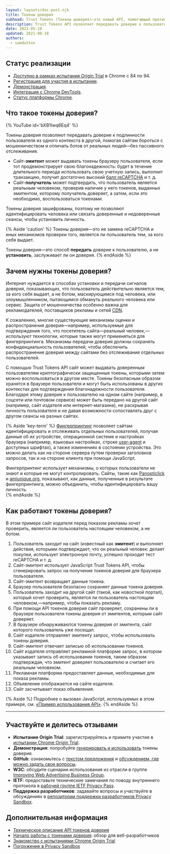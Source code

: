 ```yaml
---
layout: layouts/doc-post.njk
title: Токены доверия
subhead: Trust Tokens (Токены доверия)—это новый API, помогающий противодействовать мошенничеству и отличать ботов от реальных людей без использования пассивного отслеживания.
description: Trust Tokens API позволяет передавать доверие к пользователю из одного контекста в другой, не раскрывая его личность и не давая возможности идентифицировать контексты как принадлежащие одному пользователю. При помощи API источники могут генерировать криптографические токены для пользователей, которым доверяют. Токены сохраняются в браузере и впоследствии могут использоваться в других контекстах для оценки благонадежности пользователя.
date: 2021-05-18
updated: 2021-08-18
authors:
  - samdutton
---
```


## Статус реализации

- [Доступно в рамках испытания Origin Trial](/docs/web-platform/origin-trials/) в Chrome с 84 по 94.
- [Регистрация для участия в испытании](/origintrials/#/view_trial/2479231594867458049).
- [Демонстрация](https://trust-token-demo.glitch.me/).
- [Интеграция с Chrome DevTools](https://developers.google.com/web/updates/2021/01/devtools?utm_source=devtools#trust-token).
- [Статус платформы Chrome](https://www.chromestatus.com/feature/5078049450098688).

## Что такое токены доверия?

{% YouTube id='bXB1Iwq6Eq4' %}

Токены доверия позволяют передавать доверие к подлинности пользователя из одного контекста в другой, помогая сайтам бороться с мошенничеством и отличать ботов от реальных людей—без пассивного отслеживания.

- Сайт-**эмитент** может выдавать токены браузеру пользователя, если тот продемонстрирует свою благонадежность: будет в течение длительного периода использовать свою учетную запись, выполнит транзакцию, получит достаточно высокий [балл reCAPTCHA](https://developers.google.com/recaptcha) и т. д.
- Сайт-**получатель** может подтвердить, что пользователь является реальным человеком, проверив наличие у него токенов, выданных эмитентом, которому получатель доверяет, а затем, если это необходимо, воспользоваться токенами.

Токены доверия зашифрованы, поэтому не позволяют идентифицировать человека или связать доверенные и недоверенные сеансы, чтобы установить личность.

{% Aside 'caution' %} Токены доверия—это не замена reCAPTCHA и иных механизмов проверки того, является ли пользователь тем, за кого себя выдает.

Токены доверия—это способ **передать** доверие к пользователю, а не **установить**, заслуживает ли он доверия. {% endAside %}

## Зачем нужны токены доверия?

Интернет нуждается в способах установки и передачи сигналов доверия, показывающих, что пользователь действительно является тем, за кого себя выдает, а не ботом, маскирующимся под человека, или злоумышленником, пытающимся обмануть реального человека или сервис. Защита от мошенничества особенно важна для рекламодателей, поставщиков рекламы и сетей [CDN](https://www.cloudflare.com/en-gb/learning/cdn/what-is-a-cdn/).

К сожалению, многие существующие механизмы оценки и распространения доверия—например, используемые для подтверждения того, что посетитель сайта—реальный человек,—используют технологии, которые также могут применяться для фингерпринтинга. Механизмы передачи доверия должны сохранять конфиденциальность пользователей, чтобы обеспечить распространение доверия между сайтами без отслеживания отдельных пользователей.

С помощью Trust Tokens API сайт может выдавать доверенным пользователям криптографически защищенные токены, которыми затем можно воспользоваться в другом месте. Токены безопасным образом хранятся в браузере пользователя и могут быть использованы в других контекстах для подтверждения благонадежности пользователя. Благодаря этому доверие к пользователю на одном сайте (например, в соцсети или почтовом сервисе) может быть передано на другой сайт (например, сайт издателя или интернет-магазина), не раскрывая личность пользователя и не давая возможности сопоставлять друг с другом сеансы на разных сайтах.

{% Aside 'key-term' %} [Фингерпринтинг](https://w3c.github.io/fingerprinting-guidance/#passive) позволяет сайтам идентифицировать и отслеживать отдельных пользователей, получая данные об их устройстве, операционной системе и настройках браузера (например, языковых настройках, строке [user-agent](https://developer.mozilla.org/docs/Web/API/NavigatorID/userAgent) и доступных шрифтах), а также изменениях в состоянии устройства. Это можно делать как на стороне сервера путем проверки заголовков запросов, так и на стороне клиента при помощи JavaScript.

Фингерпринтинг использует механизмы, о которых пользователи не знают и которые не могут контролировать. Сайты, такие как [Panopticlick](https://panopticlick.eff.org/) и [amiunique.org](https://amiunique.org/), показывают, как данные, полученные в результате фингерпринтинга, можно объединить, чтобы идентифицировать вашу личность.<br> {% endAside %}

## Как работают токены доверия?

В этом примере сайт издателя перед показом рекламы хочет проверить, является ли пользователь настоящим человеком, а не ботом.

1. Пользователь заходит на сайт (известный как **эмитент**) и выполняет действия, которыми подтверждает, что он реальный человек: делает покупки, использует электронную почту, успешно проходит тест reCAPTCHA и т. д.
2. Сайт-эмитент использует JavaScript Trust Tokens API, чтобы сгенерировать запрос на получение токенов доверия для браузера пользователя.
3. Сайт-эмитент возвращает данные токена.
4. Браузер пользователя безопасно сохраняет данные токена доверия.
5. Пользователь заходит на другой сайт (такой, как новостной портал), который хочет проверить, является ли пользователь настоящим человеком,—например, чтобы показать рекламу.
6. При помощи API токенов доверия сайт проверяет, сохранены ли в браузере пользователя токены доверия от эмитентов, которым сайт доверяет.
7. В браузере обнаруживаются токены доверия от эмитента, сайт которого пользователь уже посещал.
8. Сайт издателя отправляет эмитенту запрос, чтобы использовать токены доверия.
9. Сайт-эмитент отвечает записью об использовании токенов.
10. Сайт издателя отправляет рекламной платформе запрос, в котором указывает запись об использовании токенов, таким образом подтверждая, что эмитент доверяет пользователю и считает его реальным человеком.
11. Рекламная платформа предоставляет данные, необходимые для показа рекламы.
12. Объявление отображается на сайте издателя.
13. Сайт засчитывает показ объявления.

{% Aside %} Подробнее о вызовах JavaScript, используемых в этом примере, см. [«Пример использования API»](https://web.dev/articles/trust-tokens#sample_api_usage). {% endAside %}

---

## Участвуйте и делитесь отзывами

- **Испытание Origin Trial**: зарегистрируйтесь и примите участие в [испытании Chrome Origin Trial](/origintrials/#/view_trial/2479231594867458049).
- **Демонстрация**: попробуйте [генерировать и использовать](https://trust-token-demo.glitch.me/) токены доверия.
- **GitHub**: ознакомьтесь с [текстом предложения](https://github.com/WICG/trust-token-api) и [обсуждением, где можно задать свои вопросы](https://github.com/WICG/trust-token-api/issues).
- **W3C**: обсудите сценарии использования из отрасли в группе [Improving Web Advertising Business Group](https://www.w3.org/community/web-adv/participants).
- **IETF**: предоставьте технические замечания по поводу внутреннего протокола в [рабочей группе IETF Privacy Pass](https://datatracker.ietf.org/wg/privacypass/about/).
- **Поддержка разработчиков**: задавайте вопросы и участвуйте в обсуждениях в [репозитории поддержки разработчиков Privacy Sandbox](https://github.com/GoogleChromeLabs/privacy-sandbox-dev-support).

## Дополнительная информация

- [Техническое описание API токенов доверия](https://github.com/dvorak42/trust-token-api)
- [Начало работы с токенами доверия](https://web.dev/articles/trust-tokens): обзор для веб-разработчиков
- [Знакомство с испытаниями Chrome Origin Trial](https://web.dev/origin-trials)
- [Погружение в Privacy Sandbox](https://web.dev/digging-into-the-privacy-sandbox)
